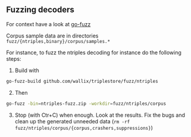 ## Fuzzing decoders

For context have a look at [go-fuzz](https://github.com/dvyukov/go-fuzz)

Corpus sample data are in directories `fuzz/{ntriples,binary}/corpus/samples.*`

For instance, to fuzz the ntriples decoding for instance do the following steps:

1. Build with

```sh
go-fuzz-build github.com/wallix/triplestore/fuzz/ntriples
```

2. Then

```sh
go-fuzz -bin=ntriples-fuzz.zip -workdir=fuzz/ntriples/corpus
```

3. Stop (with Ctr+C) when enough. Look at the results. Fix the bugs and clean up the generated unneeded data (`rm -rf fuzz/ntriples/corpus/{corpus,crashers,suppressions}`)

